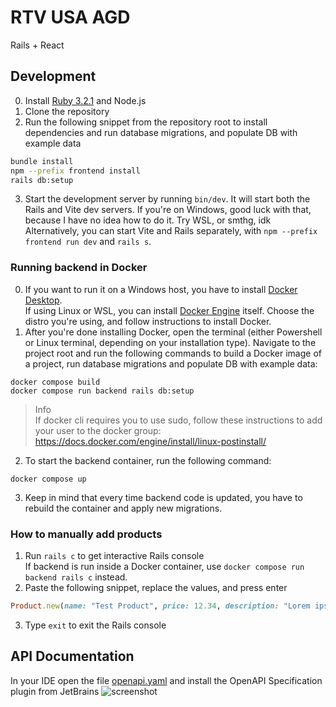 # RTV USA AGD
Rails + React

## Development
0. Install [Ruby 3.2.1](https://www.ruby-lang.org/en/documentation/installation/) and Node.js
1. Clone the repository
2. Run the following snippet from the repository root to install dependencies and run database migrations, and populate DB with example data
```sh
bundle install
npm --prefix frontend install
rails db:setup
```
3. Start the development server by running `bin/dev`. It will start both the Rails and Vite dev servers. If you're on Windows, good luck with that, because I have no idea how to do it. Try WSL, or smthg, idk  
   Alternatively, you can start Vite and Rails separately, with `npm --prefix frontend run dev` and `rails s`.

### Running backend in Docker
0. If you want to run it on a Windows host, you have to install [Docker Desktop](https://docs.docker.com/desktop/install/windows-install/).  
   If using Linux or WSL, you can install [Docker Engine](https://docs.docker.com/engine/install/#server) itself. Choose the distro you're using, and follow instructions to install Docker.
1. After you're done installing Docker, open the terminal (either Powershell or Linux terminal, depending on your installation type). Navigate to the project root and run the following commands to build a Docker image of a project, run database migrations and populate DB with example data:
```shell
docker compose build
docker compose run backend rails db:setup
```
> Info  
> If docker cli requires you to use sudo, follow these instructions to add your user to the docker group:
> https://docs.docker.com/engine/install/linux-postinstall/

2. To start the backend container, run the following command:
```shell
docker compose up
```

3. Keep in mind that every time backend code is updated, you have to rebuild the container and apply new migrations.

### How to manually add products
1. Run `rails c` to get interactive Rails console  
   If backend is run inside a Docker container, use `docker compose run backend rails c` instead.
2. Paste the following snippet, replace the values, and press enter
```rb
Product.new(name: "Test Product", price: 12.34, description: "Lorem ipsum").save
```
3. Type `exit` to exit the Rails console

## API Documentation
In your IDE open the file [openapi.yaml](openapi.yaml) and install the OpenAPI Specification plugin from JetBrains
![screenshot](https://cdn.discordapp.com/attachments/969317854635769929/1091670517859242014/image.png)
